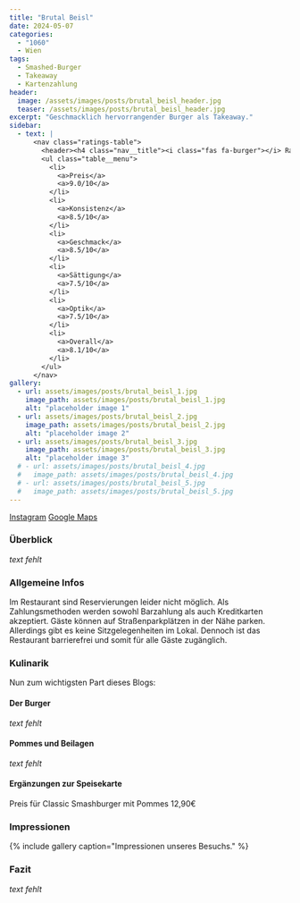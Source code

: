 ```yaml
---
title: "Brutal Beisl"
date: 2024-05-07
categories:
  - "1060"
  - Wien
tags:
  - Smashed-Burger
  - Takeaway
  - Kartenzahlung
header:
  image: /assets/images/posts/brutal_beisl_header.jpg
  teaser: /assets/images/posts/brutal_beisl_header.jpg
excerpt: "Geschmacklich hervorrangender Burger als Takeaway."
sidebar:
  - text: |
      <nav class="ratings-table">
        <header><h4 class="nav__title"><i class="fas fa-burger"></i> Ratings</h4></header>
        <ul class="table__menu">
          <li>
            <a>Preis</a>
            <a>9.0/10</a>
          </li>
          <li>
            <a>Konsistenz</a>
            <a>8.5/10</a>
          </li>
          <li>
            <a>Geschmack</a>
            <a>8.5/10</a>
          </li>
          <li>
            <a>Sättigung</a>
            <a>7.5/10</a>
          </li>
          <li>
            <a>Optik</a>
            <a>7.5/10</a>
          </li>
          <li>
            <a>Overall</a>
            <a>8.1/10</a>
          </li>
        </ul>
      </nav>
gallery:
  - url: assets/images/posts/brutal_beisl_1.jpg
    image_path: assets/images/posts/brutal_beisl_1.jpg
    alt: "placeholder image 1"
  - url: assets/images/posts/brutal_beisl_2.jpg
    image_path: assets/images/posts/brutal_beisl_2.jpg
    alt: "placeholder image 2"
  - url: assets/images/posts/brutal_beisl_3.jpg
    image_path: assets/images/posts/brutal_beisl_3.jpg
    alt: "placeholder image 3"
  # - url: assets/images/posts/brutal_beisl_4.jpg
  #   image_path: assets/images/posts/brutal_beisl_4.jpg
  # - url: assets/images/posts/brutal_beisl_5.jpg
  #   image_path: assets/images/posts/brutal_beisl_5.jpg
---
```

<a href='https://www.instagram.com/burgerbeislbrutal/'><i class='fab fa-instagram'></i> Instagram</a> <a href='https://www.google.com/maps?q=1060+Wien,+Gumpendorferstraße+33'><i class='fas fa-map-marker-alt'></i> Google Maps</a>

### Überblick
*text fehlt*

### Allgemeine Infos
Im Restaurant sind Reservierungen leider nicht möglich. Als Zahlungsmethoden werden sowohl Barzahlung als auch Kreditkarten akzeptiert. Gäste können auf Straßenparkplätzen in der Nähe parken. Allerdings gibt es keine Sitzgelegenheiten im Lokal. Dennoch ist das Restaurant barrierefrei und somit für alle Gäste zugänglich.

### Kulinarik
Nun zum wichtigsten Part dieses Blogs:

#### Der Burger
*text fehlt*

#### Pommes und Beilagen
*text fehlt*

#### Ergänzungen zur Speisekarte
Preis für Classic Smashburger mit Pommes 12,90€

### Impressionen
{% include gallery caption="Impressionen unseres Besuchs." %}

### Fazit
*text fehlt*
